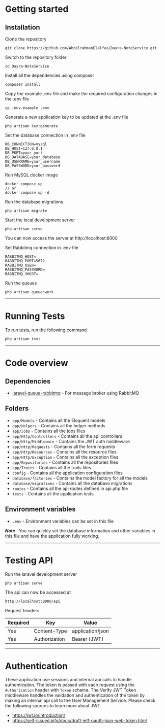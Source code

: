 # Getting started

## Installation

Clone the repository

    git clone https://github.com/AbdelrahmanElalfee/Dayra-NoteService.git

Switch to the repository folder

    cd Dayra-NoteService

Install all the dependencies using composer

    composer install

Copy the example .env file and make the required configuration changes in the .env file

    cp .env.example .env

Generate a new application key to be updated at the .env file

    php artisan key:generate

Set the database connection in .env file

    DB_CONNECTION=mysql
    DB_HOST=127.0.0.1
    DB_PORT=your_port
    DB_DATABASE=your_database
    DB_USERNAME=your_username
    DB_PASSWORD=your_password

Run MySQL docker image

    docker compose up
    // or
    docker compose up -d

Run the database migrations

    php artisan migrate

Start the local development server

    php artisan serve

You can now access the server at http://localhost:8000

Set Rabbitmq connection in .env file

    RABBITMQ_HOST=
    RABBITMQ_PORT=5672
    RABBITMQ_USER=
    RABBITMQ_PASSWORD=
    RABBITMQ_VHOST=

Run the queues

    php artisan queue:work

----------

# Running Tests

To run tests, run the following command

    php artisan test

----------

# Code overview

## Dependencies

- [laravel-queue-rabbitmq](https://github.com/vyuldashev/laravel-queue-rabbitmq) - For message broker using RabbitMQ

## Folders

- `app/Models` - Contains all the Eloquent models
- `app/Helpers` - Contains all the helper methods
- `app/Jobs` - Contains all the jobs files
- `app/Http/Controllers` - Contains all the api controllers
- `app/Http/Middleware` - Contains the JWT auth middleware
- `app/Http/Requests` - Contains all the form requests
- `app/Http/Resources` - Contains all the resource files
- `app/Http/Exception` - Contains all the exception files
- `app/Repositories` - Contains all the repositories files
- `app/Traits` - Contains all the traits files
- `config` - Contains all the application configuration files
- `database/factories` - Contains the model factory for all the models
- `database/migrations` - Contains all the database migrations
- `routes` - Contains all the api routes defined in api.php file
- `tests` - Contains all the application tests

## Environment variables

- `.env` - Environment variables can be set in this file

***Note*** : You can quickly set the database information and other variables in this file and have the application fully working.

----------

# Testing API

Run the laravel development server

    php artisan serve

The api can now be accessed at

    http://localhost:8000/api

Request headers

| **Required** 	 | **Key**              	 | **Value**            	 |
|----------------|------------------------|------------------------|
| Yes      	     | Content-Type     	     | application/json 	     |
| Yes 	          | Authorization    	     | Bearer {JWT}      	    |

----------

# Authentication

These application use sessions and internal api calls to handle authentication.
The token is passed with each request using the `Authorization` header with `Token` scheme.
The Verify JWT Token middleware handles the validation and authentication of the token by making an internal api call
to the User Management Service.
Please check the following sources to learn more about JWT.

- https://jwt.io/introduction/
- https://self-issued.info/docs/draft-ietf-oauth-json-web-token.html
